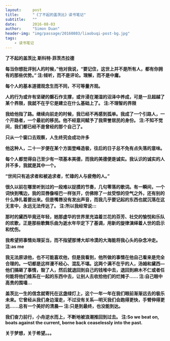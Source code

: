 ```yaml
---
layout:     post
title:      "《了不起的盖茨比》读书笔记"
subtitle:   ""
date:       2016-08-03
author:     "Simon Duan"
header-img: "img/passage/20160803/liaobuqi-post-bg.jpg"
tags:
    - 读书笔记
---
```

<b> 了不起的盖茨比  斯科特·菲茨杰拉德



每当你想批评别人的时候，”他对我说，“要记住，这世上并不是所有人，都有你拥有的那些优势。”
注:倾听，而不是评论。理解，而不是中庸。

<section>

每个人的基本道德观念生而不同，不可等量齐观。

<section>

人的行为或许有坚硬的磐石作支撑，或许浸在潮湿的沼泽中养成，可是一旦超越了某个界限，我就不在乎它是建立在什么基础上了。
注:不理智的界限

<section>

 我给他指了路。继续向前走的时候，我已经不再感到孤单。我成了一个引路人，一个开路者，一个最初的移民。他不经意间赋予了我荣誉居民的身份。
注:不知不觉间，我们都已经不是曾经的那个自己了。

<section>

 只从一个窗口去观察，人生终究会成功许多

<section>


他这种人，二十一岁便在某个方面登峰造极，往后的日子总不免有点失落的意味。

<section>

每个人都觉得自己至少有一项基本美德，而我的美德便是诚实。我认识的诚实的人并不多，我就是其中一个。

<section>

 “世间只有追求者和被追求者，忙碌的人与疲倦的人。”

<section>

很久以前在哪里听到过的一段难以捉摸的节奏，几句零落的歌词。有一瞬间，一个词快到嘴边，我的双唇像哑巴一样张开，仿佛除了一丝受惊的空气之外，还有别的什么挣扎着要出来。但是嘴唇没有发出声音，而我几乎要记起的东西也就沉落在这无言中，永远无法传达了。
注:所以我经常说:::

<section>

那时的黛西毕竟还年轻，她那虚华的世界里充溢着兰花的芬芳、社交的愉悦和乐队的欢歌，正是那些歌舞乐曲为逝水年华定下了基调，用新的旋律演绎着人世的启示和忧伤。

<section>

我希望把事情处理妥当，而不指望那博大却冷漠的大海能将我心头的杂念冲走。
注:as me

<section>

我无法原谅他，也不可能喜欢他，但是我看到，他所做的事情在他自己看来是完全合理的。一切都是这样漫不经心、混乱不堪。这两个满不在乎的人，汤姆和黛西—他们搞砸了事情，毁了人，然后就退回到自己的钱堆中去，退回到麻木不仁或者任何能将他们维系在一起的东西中去，让别人去收拾他们的烂摊子……
注:自己眼中高贵的围墙…

<section>

盖茨比一生的信念就寄托在这盏绿灯上，这个一年一年在我们眼前渐渐远去的极乐未来。它曾经从我们身边溜走，不过没有关系—明天我们会跑得更快，手臂伸得更远……总有一个美好的清晨—
注:只是到最终，也没能到达。

<section>

我们奋力前行，小舟逆水而上，不断地被浪潮推回到过去。
注:So we beat on, boats against the current, borne back ceaselessly into the past.

<b>关于梦想，关于希望。。。
